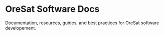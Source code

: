 # OreSat Software Docs

Documentation, resources, guides, and best practices for OreSat software developement.
